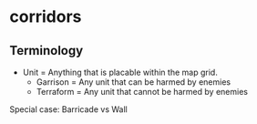 # corridors


## Terminology

- Unit = Anything that is placable within the map grid.
	- Garrison = Any unit that can be harmed by enemies
	- Terraform = Any unit that cannot be harmed by enemies
	
Special case: Barricade vs Wall
